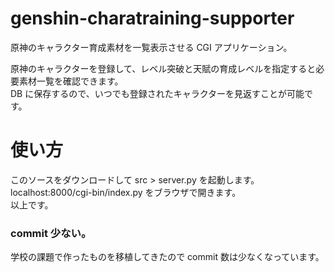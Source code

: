 # genshin-charatraining-supporter
原神のキャラクター育成素材を一覧表示させる CGI アプリケーション。

原神のキャラクターを登録して、レベル突破と天賦の育成レベルを指定すると必要素材一覧を確認できます。  
DB に保存するので、いつでも登録されたキャラクターを見返すことが可能です。

# 使い方
このソースをダウンロードして src > server.py を起動します。  
localhost:8000/cgi-bin/index.py をブラウザで開きます。  
以上です。

### commit 少ない。
学校の課題で作ったものを移植してきたので commit 数は少なくなっています。
